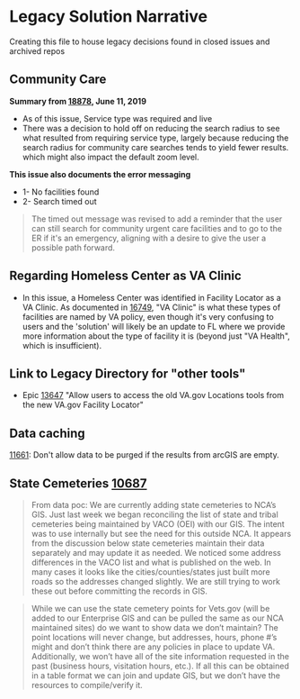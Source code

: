 # Legacy Solution Narrative

Creating this file to house legacy decisions found in closed issues and archived repos


## Community Care
**Summary from [18878](https://github.com/department-of-veterans-affairs/vets.gov-team/issues/18878), June 11, 2019**
  - As of this issue, Service type was required and live
  - There was a decision to hold off on reducing the search radius to see what resulted from requiring service type, largely because reducing the search radius for community care searches tends to yield fewer results. which might also impact the default zoom level.

**This issue also documents the error messaging**
- 1- No facilities found
- 2- Search timed out
> The timed out message was revised to add a reminder that the user can still search for community urgent care facilities and to go to the ER if it's an emergency, aligning with a desire to give the user a possible path forward.

## Regarding Homeless Center as VA Clinic
- In this issue, a Homeless Center was identified in Facility Locator as a VA Clinic. As documented in [16749](https://github.com/department-of-veterans-affairs/vets.gov-team/issues/16749), "VA Clinic" is what these types of facilities are named by VA policy, even though it's very confusing to users and the 'solution' will likely be an update to FL where we provide more information about the type of facility it is (beyond just "VA Health", which is insufficient).

## Link to Legacy Directory for "other tools"
- Epic [13647](https://github.com/department-of-veterans-affairs/vets.gov-team/issues/13647) "Allow users to access the old VA.gov Locations tools from the new VA.gov Facility Locator"

## Data caching
[11661](https://github.com/department-of-veterans-affairs/vets.gov-team/issues/11661): Don't allow data to be purged if the results from arcGIS are empty. 

## State Cemeteries [10687](https://github.com/department-of-veterans-affairs/vets.gov-team/issues/10687)

> From data poc: We are currently adding state cemeteries to NCA’s GIS. Just last week we began reconciling the list of state and tribal cemeteries being maintained by VACO (OEI) with our GIS. The intent was to use internally but see the need for this outside NCA. It appears from the discussion below state cemeteries maintain their data separately and may update it as needed. We noticed some address differences in the VACO list and what is published on the web. In many cases it looks like the cities/counties/states just built more roads so the addresses changed slightly. We are still trying to work these out before committing the records in GIS.

> While we can use the state cemetery points for Vets.gov (will be added to our Enterprise GIS and can be pulled the same as our NCA maintained sites) do we want to show data we don’t maintain? The point locations will never change, but addresses, hours, phone #’s might and don’t think there are any policies in place to update VA. Additionally, we won’t have all of the site information requested in the past (business hours, visitation hours, etc.). If all this can be obtained in a table format we can join and update GIS, but we don’t have the resources to compile/verify it.






